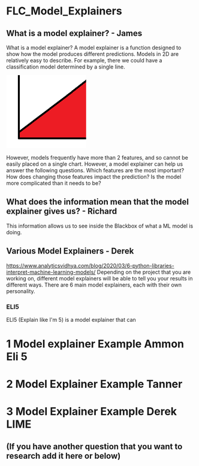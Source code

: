 # FLC_Model_Explainers








## What is a model explainer? - James

What is a model explainer?
A model explainer is a function designed to show how the model produces different predictions.
Models in 2D are relatively easy to describe. For example, there we could have a classification model determined by a single line.

![](2DModel.png)

However, models frequently have more than 2 features, and so cannot be easily placed on a single chart. However, a model explainer can help us answer the following questions.
Which features are the most important?
How does changing those features impact the prediction?
Is the model more complicated than it needs to be?



## What does the information mean that the model explainer gives us? - Richard

This information allows us to see inside the Blackbox of what a ML model is doing.





## Various Model Explainers - Derek

https://www.analyticsvidhya.com/blog/2020/03/6-python-libraries-interpret-machine-learning-models/
Depending on the project that you are working on, different model explainers will be able to tell you your results in different ways. There are 6 main model explainers, each with their own personality.

### ELI5
ELI5 (Explain like I'm 5) is a model explainer that can 




# 1 Model explainer Example Ammon Eli 5



# 2 Model Explainer Example Tanner 




# 3 Model Explainer Example Derek LIME





## (If you have another question that you want to research add it here or below)



